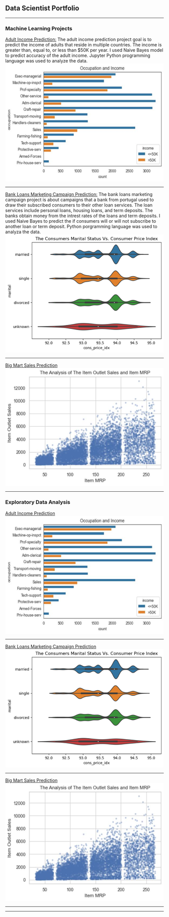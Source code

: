 ## Data Scientist Portfolio

---

### Machine Learning Projects 

[Adult Income Prediction:](/sample_page)
The adult income prediction project goal is to predict the income of adults that reside in multiple countries. The income is greater than, equal to, or less than $50K per year. I used Naive Bayes model to predict accuracy of the adult income. Jupyter Python programming language was used to analyze the data.
<img src="images/aip4.jpg?raw=true"/> 

---
[Bank Loans Marketing Campaign Prediction:](/pdf/sample_presentation.pdf)
The bank loans marketing campaign project is about campaigns that a bank from portugal used to draw their subscribed consumers to their other loan services. The loan services include personal loans, housing loans, and term deposits. The banks obtain money from the intrest rates of the loans and term deposits. I used Naive Bayes to predict the if consumers will or will not subscribe to another loan or term deposit. Python porgramming language was used to analyza the data.
<img src="images/bank.jpg?raw=true"/>

---
[Big Mart Sales Prediction](http://example.com/)
<img src="images/bigm1.jpg?raw=true"/>

---

### Exploratory Data Analysis

[Adult Income Prediction](/sample_page)
<img src="images/aip4.jpg?raw=true"/> 

---
[Bank Loans Marketing Campaign Prediction](/pdf/sample_presentation.pdf)
<img src="images/bank.jpg?raw=true"/>

---
[Big Mart Sales Prediction](http://example.com/)
<img src="images/bigm1.jpg?raw=true"/>

---




---

